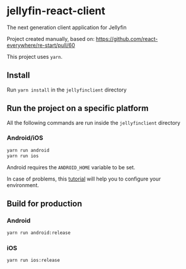 # jellyfin-react-client

The next generation client application for Jellyfin

Project created manually, based on: https://github.com/react-everywhere/re-start/pull/60

This project uses `yarn`.

## Install
Run `yarn install` in the `jellyfinclient` directory

## Run the project on a specific platform
All the following commands are run inside the `jellyfinclient` directory
### Android/iOS
```sh
yarn run android
yarn run ios
```

Android requires the `ANDROID_HOME` variable to be set.

In case of problems, this [tutorial](https://facebook.github.io/react-native/docs/running-on-device.html) will help you to configure your environment.

## Build for production

### Android
```sh
yarn run android:release
```

### iOS
```sh
yarn run ios:release
